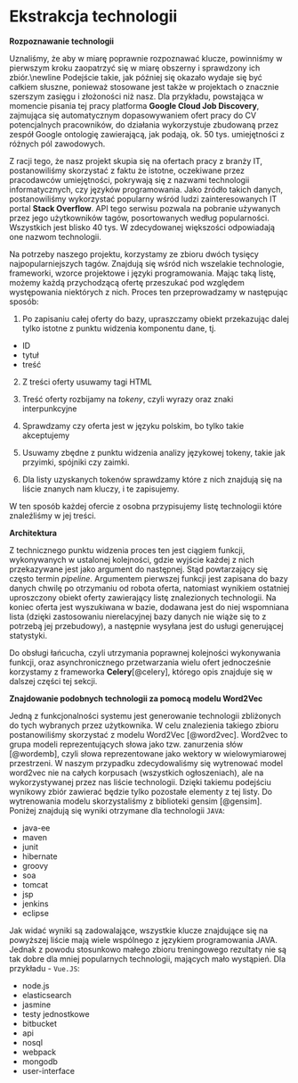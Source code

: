 # Ekstrakcja technologii

**Rozpoznawanie technologii**

Uznaliśmy, że aby w miarę poprawnie rozpoznawać klucze, powinniśmy w pierwszym kroku
zaopatrzyć się w miarę obszerny i sprawdzony ich zbiór.\newline
Podejście takie, jak później się
okazało wydaje się być całkiem słuszne, ponieważ stosowane jest także w projektach
o znacznie szerszym zasięgu i złożoności niż nasz. Dla przykładu, powstająca w momencie
pisania tej pracy platforma **Google Cloud Job Discovery**, zajmująca się automatycznym dopasowywaniem
ofert pracy do CV potencjalnych pracowników, do działania wykorzystuje zbudowaną przez zespół Google
ontologię zawierającą, jak podają, ok. 50 tys. umiejętności z różnych pól zawodowych.

Z racji tego, że nasz projekt skupia się na ofertach pracy z branży IT, postanowiliśmy skorzystać z faktu
że istotne, oczekiwane przez pracodawców umiejętności, pokrywają się z nazwami technologii informatycznych,
czy języków programowania. Jako źródło takich danych, postanowiliśmy wykorzystać popularny
wśród ludzi zainteresowanych IT portal **Stack Overflow**. API tego serwisu pozwala na pobranie
używanych przez jego użytkowników tagów, posortowanych według popularności. Wszystkich jest blisko 40 tys.
W zdecydowanej większości odpowiadają one nazwom technologii.

Na potrzeby naszego projektu, korzystamy ze zbioru dwóch tysięcy najpopularniejszych tagów. Znajdują się
wśród nich wszelakie technologie, frameworki, wzorce projektowe i języki programowania. Mając taką listę,
możemy każdą przychodzącą ofertę przeszukać pod względem występowania niektórych z nich. Proces ten przeprowadzamy
w następując sposób:

1. Po zapisaniu całej oferty do bazy, upraszczamy obiekt przekazując dalej tylko istotne z punktu
widzenia komponentu dane, tj.

+ ID
+ tytuł
+ treść

2. Z treści oferty usuwamy tagi HTML

3. Treść oferty rozbijamy na *tokeny*, czyli wyrazy oraz znaki interpunkcyjne

4. Sprawdzamy czy oferta jest w języku polskim, bo tylko takie akceptujemy

5. Usuwamy zbędne z punktu widzenia analizy językowej tokeny, takie jak przyimki, spójniki czy zaimki.

6. Dla listy uzyskanych tokenów sprawdzamy które z nich znajdują się na liście znanych nam kluczy, i te zapisujemy.


W ten sposób każdej ofercie z osobna przypisujemy listę technologii które znaleźliśmy w jej treści.


**Architektura**

Z technicznego punktu widzenia proces ten jest ciągiem funkcji, wykonywanych
w ustalonej kolejności, gdzie wyjście każdej z nich przekazywane jest jako argument
do następnej. Stąd powtarzający się często termin *pipeline*. Argumentem pierwszej funkcji
jest zapisana do bazy danych chwilę po otrzymaniu od robota oferta, natomiast wynikiem
ostatniej uproszczony obiekt oferty zawierający listę znalezionych technologii. Na koniec oferta jest
wyszukiwana w bazie, dodawana jest do niej wspomniana lista (dzięki zastosowaniu nierelacyjnej bazy
danych nie wiąże się to z potrzebą jej przebudowy), a następnie wysyłana jest do usługi
generującej statystyki.

Do obsługi łańcucha, czyli utrzymania poprawnej kolejności wykonywania funkcji, oraz asynchronicznego
przetwarzania wielu ofert jednocześnie korzystamy z frameworka **Celery**[@celery], którego opis znajduje
się w dalszej części tej sekcji.


**Znajdowanie podobnych technologii za pomocą modelu Word2Vec**

Jedną z funkcjonalności systemu jest generowanie technologii zbliżonych do tych wybranych przez
użytkownika.
W celu znalezienia takiego zbioru postanowiliśmy skorzystać z modelu Word2Vec [@word2vec].
Word2vec to grupa modeli reprezentujących słowa jako tzw. zanurzenia słów [@wordemb],
czyli słowa reprezentowane jako wektory w wielowymiarowej przestrzeni.
W naszym przypadku zdecydowaliśmy się wytrenować model word2vec nie na całych
korpusach (wszystkich ogłoszeniach), ale na wykorzystywanej przez nas liście technologii.
Dzięki takiemu podejściu wynikowy zbiór zawierać będzie tylko pozostałe elementy z tej listy.
Do wytrenowania modelu skorzystaliśmy z biblioteki gensim [@gensim].
Poniżej znajdują się wyniki otrzymane dla technologii `JAVA`:

- java-ee
- maven
- junit
- hibernate
- groovy
- soa
- tomcat
- jsp
- jenkins
- eclipse

Jak widać wyniki są zadowalające, wszystkie klucze znajdujące się na 
powyższej liście mają wiele wspólnego z językiem programowania JAVA.
Jednak z powodu stosunkowo małego zbioru treningowego rezultaty nie są 
tak dobre dla mniej popularnych technologii, mających mało wystąpień.
Dla przykładu - `Vue.JS`:

- node.js
- elasticsearch
- jasmine
- testy jednostkowe
- bitbucket
- api
- nosql
- webpack
- mongodb
- user-interface
